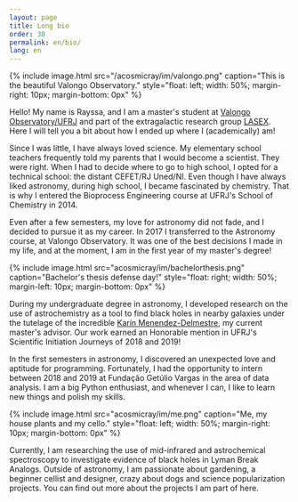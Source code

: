 ```yaml
---
layout: page
title: Long bio
order: 30
permalink: en/bio/
lang: en
---
```


{% include image.html src="/acosmicray/im/valongo.png"
                      caption="This is the beautiful Valongo Observatory."
                      style="float: left; width: 50%; margin-right: 10px; margin-bottom: 0px" %}

Hello! My name is Rayssa, and I am a master's student at [Valongo Observatory/UFRJ](https://ov.ufrj.br/en/graduate-program/) and part of the extragalactic research group [LASEX](https://lasex-valongo.com/). Here I will tell you a bit about how I ended up where I (academically) am!

Since I was little, I have always loved science. My elementary school teachers frequently told my parents that I would become a scientist. They were right. When I had to decide where to go to high school, I opted for a technical school: the distant CEFET/RJ Uned/NI.  Even though I have always liked astronomy, during high school, I became fascinated by chemistry. That is why I entered the Bioprocess Engineering course at UFRJ's School of Chemistry in 2014.

Even after a few semesters, my love for astronomy did not fade, and I decided to pursue it as my career. In 2017 I transferred to the Astronomy course, at Valongo Observatory.  It was one of the best decisions I made in my life, and at the moment, I am in the first year of my master's degree!

{% include image.html src="acosmicray/im/bachelorthesis.png"
                      caption="Bachelor's thesis defense day!"
                      style="float: right; width: 50%; margin-left: 10px; margin-bottom: 0px" %}

During my undergraduate degree in astronomy, I developed research on the use of astrochemistry as a tool to find black holes in nearby galaxies under the tutelage of the incredible [Karín Menendez-Delmestre](https://lasex-valongo.com/kmd/), my current master's advisor. Our work earned an Honorable mention in UFRJ's Scientific Initiation Journeys of 2018 and 2019!

In the first semesters in astronomy, I discovered an unexpected love and aptitude for programming. Fortunately, I had the opportunity to intern between 2018 and 2019 at Fundação Getúlio Vargas in the area of data analysis. I am a big Python enthusiast, and whenever I can, I like to learn new things and polish my skills.

{% include image.html src="acosmicray/im/me.png"
                      caption="Me, my house plants and my cello."
                      style="float: left; width: 50%; margin-right: 10px; margin-bottom: 0px" %}

Currently, I am researching the use of mid-infrared and astrochemical spectroscopy to investigate evidence of black holes in Lyman Break Analogs. Outside of astronomy, I am passionate about gardening, a beginner cellist and designer, crazy about dogs and science popularization projects. You can find out more about the projects I am part of here.